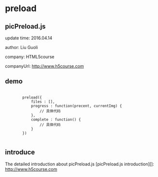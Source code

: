 # preload
## picPreload.js
update time: 2016.04.14 

author: Liu Guoli

company: HTML5course

companyUrl: http://www.h5course.com

## demo
<pre>
	<code>
		preload({
			files : [],
			progress : function(precent, currentImg) {
				// 具体代码
			},
			complete : function() {
				// 具体代码
			}
	 	})
	 </code>
</pre>
## introduce
The detailed introduction about picPreload.js [picPreload.js introduction][]: http://www.h5course.com